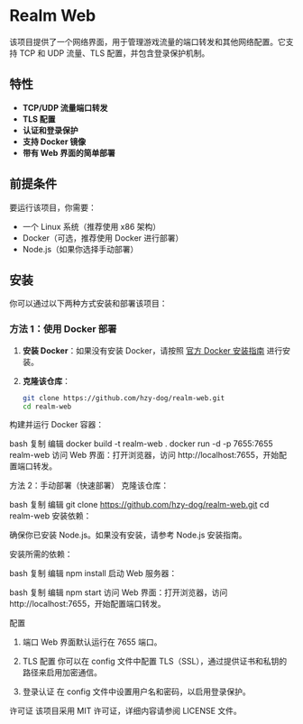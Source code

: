 # Realm Web

该项目提供了一个网络界面，用于管理游戏流量的端口转发和其他网络配置。它支持 TCP 和 UDP 流量、TLS 配置，并包含登录保护机制。

## 特性

- **TCP/UDP 流量端口转发**
- **TLS 配置**
- **认证和登录保护**
- **支持 Docker 镜像**
- **带有 Web 界面的简单部署**

## 前提条件

要运行该项目，你需要：

- 一个 Linux 系统（推荐使用 x86 架构）
- Docker（可选，推荐使用 Docker 进行部署）
- Node.js（如果你选择手动部署）

## 安装

你可以通过以下两种方式安装和部署该项目：

### 方法 1：**使用 Docker 部署**

1. **安装 Docker**：如果没有安装 Docker，请按照 [官方 Docker 安装指南](https://docs.docker.com/get-docker/) 进行安装。
   
2. **克隆该仓库**：
   ```bash
   git clone https://github.com/hzy-dog/realm-web.git
   cd realm-web
构建并运行 Docker 容器：

bash
复制
编辑
docker build -t realm-web .
docker run -d -p 7655:7655 realm-web
访问 Web 界面：打开浏览器，访问 http://localhost:7655，开始配置端口转发。

方法 2：手动部署（快速部署）
克隆该仓库：

bash
复制
编辑
git clone https://github.com/hzy-dog/realm-web.git
cd realm-web
安装依赖：

确保你已安装 Node.js。如果没有安装，请参考 Node.js 安装指南。

安装所需的依赖：

bash
复制
编辑
npm install
启动 Web 服务器：

bash
复制
编辑
npm start
访问 Web 界面：打开浏览器，访问 http://localhost:7655，开始配置端口转发。

配置
1. 端口
Web 界面默认运行在 7655 端口。

2. TLS 配置
你可以在 config 文件中配置 TLS（SSL），通过提供证书和私钥的路径来启用加密通信。

3. 登录认证
在 config 文件中设置用户名和密码，以启用登录保护。

许可证
该项目采用 MIT 许可证，详细内容请参阅 LICENSE 文件。
